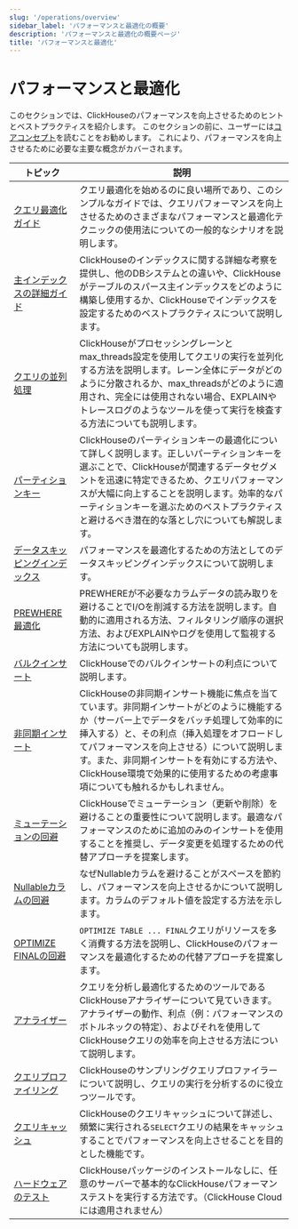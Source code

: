 ```yaml
---
slug: '/operations/overview'
sidebar_label: 'パフォーマンスと最適化の概要'
description: 'パフォーマンスと最適化の概要ページ'
title: 'パフォーマンスと最適化'
---
```





# パフォーマンスと最適化

このセクションでは、ClickHouseのパフォーマンスを向上させるためのヒントとベストプラクティスを紹介します。 
このセクションの前に、ユーザーには[コアコンセプト](/parts)を読むことをお勧めします。 
これにより、パフォーマンスを向上させるために必要な主要な概念がカバーされます。

| トピック                                                                                | 説明                                                                                                                                                                                                                                                                                                                                                      |
|---------------------------------------------------------------------------------------|-----------------------------------------------------------------------------------------------------------------------------------------------------------------------------------------------------------------------------------------------------------------------------------------------------------------------------------------------------------|
| [クエリ最適化ガイド](/optimize/query-optimization)                                 | クエリ最適化を始めるのに良い場所であり、このシンプルなガイドでは、クエリパフォーマンスを向上させるためのさまざまなパフォーマンスと最適化テクニックの使用法についての一般的なシナリオを説明します。                                                                                                                                                               |
| [主インデックスの詳細ガイド](/guides/best-practices/sparse-primary-indexes)    | ClickHouseのインデックスに関する詳細な考察を提供し、他のDBシステムとの違いや、ClickHouseがテーブルのスパース主インデックスをどのように構築し使用するか、ClickHouseでインデックスを設定するためのベストプラクティスについて説明します。                                                                                                           |
| [クエリの並列処理](/optimize/query-parallelism)                                      | ClickHouseがプロセッシングレーンとmax_threads設定を使用してクエリの実行を並列化する方法を説明します。レーン全体にデータがどのように分散されるか、max_threadsがどのように適用され、完全には使用されない場合、EXPLAINやトレースログのようなツールを使って実行を検査する方法についても説明します。                                                                                          |
| [パーティションキー](/optimize/partitioning-key)                                   | ClickHouseのパーティションキーの最適化について詳しく説明します。正しいパーティションキーを選ぶことで、ClickHouseが関連するデータセグメントを迅速に特定できるため、クエリパフォーマンスが大幅に向上することを説明します。効率的なパーティションキーを選ぶためのベストプラクティスと避けるべき潜在的な落とし穴についても解説します。                                                                   |
| [データスキッピングインデックス](/optimize/skipping-indexes)                   | パフォーマンスを最適化するための方法としてのデータスキッピングインデックスについて説明します。                                                                                                                                                                                                                                                                           |
| [PREWHERE最適化](/optimize/prewhere)                                             | PREWHEREが不必要なカラムデータの読み取りを避けることでI/Oを削減する方法を説明します。自動的に適用される方法、フィルタリング順序の選択方法、およびEXPLAINやログを使用して監視する方法についても説明します。                                                                                                                                                                 |
| [バルクインサート](/optimize/bulk-inserts)                                        | ClickHouseでのバルクインサートの利点について説明します。                                                                                                                                                                                                                                                                                                   |
| [非同期インサート](/optimize/asynchronous-inserts)                                 | ClickHouseの非同期インサート機能に焦点を当てています。非同期インサートがどのように機能するか（サーバー上でデータをバッチ処理して効率的に挿入する）と、その利点（挿入処理をオフロードしてパフォーマンスを向上させる）について説明します。また、非同期インサートを有効にする方法や、ClickHouse環境で効果的に使用するための考慮事項についても触れるかもしれません。                                  |
| [ミューテーションの回避](/optimize/avoid-mutations)                                 | ClickHouseでミューテーション（更新や削除）を避けることの重要性について説明します。最適なパフォーマンスのために追加のみのインサートを使用することを推奨し、データ変更を処理するための代替アプローチを提案します。                                                                                                                                                           |
| [Nullableカラムの回避](/optimize/avoid-nullable-columns)                          | なぜNullableカラムを避けることがスペースを節約し、パフォーマンスを向上させるかについて説明します。カラムのデフォルト値を設定する方法を示します。                                                                                                                                                                                                                                               |
| [OPTIMIZE FINALの回避](/optimize/avoidoptimizefinal)                               | `OPTIMIZE TABLE ... FINAL`クエリがリソースを多く消費する方法を説明し、ClickHouseのパフォーマンスを最適化するための代替アプローチを提案します。                                                                                                                                                                                                               |
| [アナライザー](/operations/analyzer)                                              | クエリを分析し最適化するためのツールであるClickHouseアナライザーについて見ていきます。アナライザーの動作、利点（例：パフォーマンスのボトルネックの特定）、およびそれを使用してClickHouseクエリの効率を向上させる方法について説明します。                                                                                                                       |
| [クエリプロファイリング](/operations/optimizing-performance/sampling-query-profiler)| ClickHouseのサンプリングクエリプロファイラーについて説明し、クエリの実行を分析するのに役立つツールです。                                                                                                                                                                                                                                                                                    |
| [クエリキャッシュ](/operations/query-cache)                                        | ClickHouseのクエリキャッシュについて詳述し、頻繁に実行される`SELECT`クエリの結果をキャッシュすることでパフォーマンスを向上させることを目的とした機能です。                                                                                                                                                                                                                             |
| [ハードウェアのテスト](/operations/performance-test)                               | ClickHouseパッケージのインストールなしに、任意のサーバーで基本的なClickHouseパフォーマンステストを実行する方法です。（ClickHouse Cloudには適用されません）                                                                                                                                                                                                                       |
